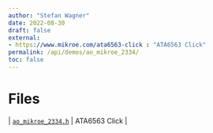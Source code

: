 ```yaml
---
author: "Stefan Wagner"
date: 2022-08-30
draft: false
external:
- https://www.mikroe.com/ata6563-click : "ATA6563 Click"
permalink: /api/demos/ao_mikroe_2334/
toc: false
---
```


# Files

| [`ao_mikroe_2334.h`](ao_mikroe_2334.h.md) | ATA6563 Click |
